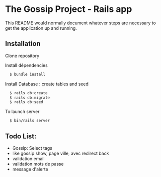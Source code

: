 # The Gossip Project - Rails app

This README would normally document whatever steps are necessary to get the
application up and running.

## Installation

Clone repository

Install dépendencies

```bash
  $ bundle install
```

Install Database : create tables and seed

```bash
  $ rails db:create
  $ rails db:migrate
  $ rails db:seed
```

To launch server

```bash
  $ bin/rails server
```

## Todo List:

- Gossip: Select tags
- like gossip show, page ville, avec redirect back
- validation email
- validation mots de passe
- message d'alerte
